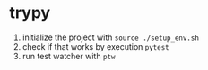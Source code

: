 # trypy

1. initialize the project with
   `source ./setup_env.sh`
2. check if that works by execution
   `pytest`
3. run test watcher with
   `ptw`
